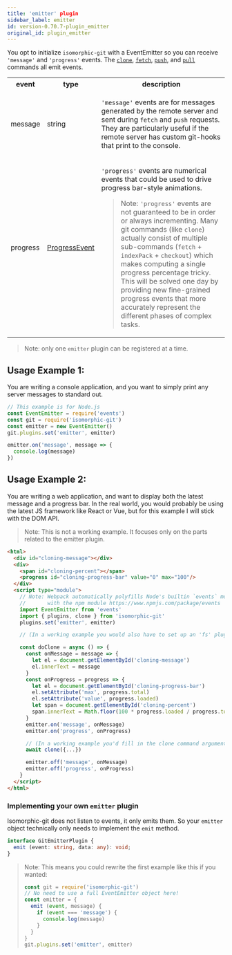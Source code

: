 ```yaml
---
title: 'emitter' plugin
sidebar_label: emitter
id: version-0.70.7-plugin_emitter
original_id: plugin_emitter
---
```


You opt to initialize `isomorphic-git` with a EventEmitter so you can receive `'message'` and `'progress'` events.
The [`clone`](./clone.md), [`fetch`](./fetch.md), [`push`](./push.md), and [`pull`](./pull.md) commands all emit events.

<table>
<tr><th> event </th><th> type </th><th> description </th></tr>
<tr><td> message </td><td> string </td><td>

`'message'` events are for messages generated by the remote server and sent during `fetch` and `push` requests.
They are particularly useful if the remote server has custom git-hooks that print to the console.

</td></tr>
<tr><td> progress </td>
<td>

[ProgressEvent](https://developer.mozilla.org/en-US/docs/Web/API/ProgressEvent)

</td>
<td>

`'progress'` events are numerical events that could be used to drive progress bar-style animations.

> Note: `'progress'` events are not guaranteed to be in order or always incrementing.
Many git commands (like `clone`) actually consist of multiple sub-commands (`fetch` + `indexPack` + `checkout`) which
makes computing a single progress percentage tricky.
This will be solved one day by providing new fine-grained progress events that more accurately represent the different phases
of complex tasks.

</td>
</tr>
</table>

> Note: only one `emitter` plugin can be registered at a time.


## Usage Example 1:

You are writing a console application, and you want to simply print any server messages to standard out.

```js
// This example is for Node.js
const EventEmitter = require('events')
const git = require('isomorphic-git')
const emitter = new EventEmitter()
git.plugins.set('emitter', emitter)

emitter.on('message', message => {
  console.log(message)
})
```

## Usage Example 2:

You are writing a web application, and want to display both the latest message and a progress bar.
In the real world, you would probably be using the latest JS framework like React or Vue, but for this example
I will stick with the DOM API.

> Note: This is not a working example. It focuses only on the parts related to the emitter plugin.

```html
<html>
  <div id="cloning-message"></div>
  <div>
    <span id="cloning-percent"></span>
    <progress id="cloning-progress-bar" value="0" max="100"/>
  </div>
  <script type="module">
    // Note: Webpack automatically polyfills Node's builtin `events` module
    //       with the npm module https://www.npmjs.com/package/events
    import EventEmitter from 'events'
    import { plugins, clone } from 'isomorphic-git'
    plugins.set('emitter', emitter)

    // (In a working example you would also have to set up an 'fs' plugin.)

    const doClone = async () => {
      const onMessage = message => {
        let el = document.getElementById('cloning-message')
        el.innerText = message
      }
      const onProgress = progress => {
        let el = document.getElementById('cloning-progress-bar')
        el.setAttribute('max', progress.total)
        el.setAttribute('value', progress.loaded)
        let span = document.getElementById('cloning-percent')
        span.innerText = Math.floor(100 * progress.loaded / progress.total) + '%'
      }
      emitter.on('message', onMessage)
      emitter.on('progress', onProgress)

      // (In a working example you'd fill in the clone command arguments)
      await clone({...})

      emitter.off('message', onMessage)
      emitter.off('progress', onProgress)
    }
  </script>
</html>
```

### Implementing your own `emitter` plugin

Isomorphic-git does not listen to events, it only emits them.
So your `emitter` object technically only needs to implement the `emit` method.

```ts
interface GitEmitterPlugin {
  emit (event: string, data: any): void;
}
```

> Note: This means you could rewrite the first example like this if you wanted:
>
>  ```js
>  const git = require('isomorphic-git')
>  // No need to use a full EventEmitter object here!
>  const emitter = {
>    emit (event, message) {
>      if (event === 'message') {
>        console.log(message)
>      }
>    }
>  }
>  git.plugins.set('emitter', emitter)
>  ```